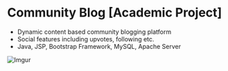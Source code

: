 # Community Blog [Academic Project]

- Dynamic content based community blogging platform
- Social features including upvotes, following etc.
- Java, JSP, Bootstrap Framework, MySQL, Apache Server

![Imgur](https://i.imgur.com/pgNEHxL.jpg)
